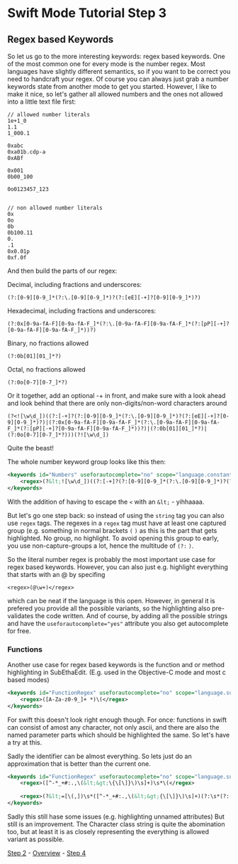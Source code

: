 # Swift Mode Tutorial Step 3
## Regex based Keywords

So let us go to the more interesting keywords: regex based keywords. One of the most common one for every mode is the number regex. Most languages have slightly different semantics, so if you want to be correct you need to handcraft your regex. Of course you can always just grab a number keywords state from another mode to get you started. However, I like to make it nice, so let's gather all allowed numbers and the ones not allowed into a little text file first:


	// allowed number literals
	1e+1_0
	1.1
	1_000.1
	
	0xabc
	0xa01b.cdp-a
	0xABf
	
	0x001
	0b00_100
	
	0o0123457_123
	
	
	// non allowed number literals
	0x
	0o
	0b
	0b100.11
	0.
	.1
	0x0.01p
	0xf.0f

And then build the parts of our regex:

Decimal, including fractions and underscores:

	(?:[0-9][0-9_]*(?:\.[0-9][0-9_]*)?(?:[eE][-+]?[0-9][0-9_]*)?)

Hexadecimal, including fractions and underscores:

	(?:0x[0-9a-fA-F][0-9a-fA-F_]*(?:\.[0-9a-fA-F][0-9a-fA-F_]*(?:[pP][-+]?[0-9a-fA-F][0-9a-fA-F_]*))?)

Binary, no fractions allowed

	(?:0b[01][01_]*?)

Octal, no fractions allowed

	(?:0o[0-7][0-7_]*?)

Or it together, add an optional -+ in front, and make sure with a look ahead and look behind that there are only non-digits/non-word characters around
	
	(?<![\w\d_])((?:[-+]?(?:[0-9][0-9_]*(?:\.[0-9][0-9_]*)?(?:[eE][-+]?[0-9][0-9_]*)?)|(?:0x[0-9a-fA-F][0-9a-fA-F_]*(?:\.[0-9a-fA-F][0-9a-fA-F_]*(?:[pP][-+]?[0-9a-fA-F][0-9a-fA-F_]*))?)|(?:0b[01][01_]*?)|(?:0o[0-7][0-7_]*?)))(?![\w\d_])
	
Quite the beast!

The whole number keyword group looks like this then:

```xml
<keywords id="Numbers" useforautocomplete="no" scope="language.constant.numeric">
	<regex>(?&lt;![\w\d_])((?:[-+]?(?:[0-9][0-9_]*(?:\.[0-9][0-9_]*)?(?:[eE][-+]?[0-9][0-9_]*)?)|(?:0x[0-9a-fA-F][0-9a-fA-F_]*(?:\.[0-9a-fA-F][0-9a-fA-F_]*(?:[pP][-+]?[0-9a-fA-F][0-9a-fA-F_]*))?)|(?:0b[01][01_]*?)|(?:0o[0-7][0-7_]*?)))(?![\w\d_])</regex>
</keywords>
```

With the addition of having to escape the `<` with an `&lt;` - yihhaaaa.

But let's go one step back: so instead of using the `string` tag you can also use `regex` tags. The regexes in a `regex` tag must have at least one captured group (e.g. something in normal brackets `(` `)` as this is the part that gets highlighted. No group, no highlight. To avoid opening this group to early, you use non-capture-groups a lot, hence the multitude of `(?:` `)`.

So the literal number regex is probably the most important use case for regex based keywords. However, you can also just e.g. highlight everything that starts with an @ by specifing 

	<regex>(@\w+)</regex>

which can be neat if the language is this open. However, in general it is prefered you provide all the possible variants, so the highlighting also pre-validates the code written. And of course, by adding all the possible strings and have the `useforautocomplete="yes"` attribute you also get autocomplete for free.

### Functions

Another use case for regex based keywords is the function and or method highlighting in SubEthaEdit. (E.g. used in the Objective-C mode and most c based modes)

```xml
<keywords id="FunctionRegex" useforautocomplete="no" scope="language.subroutine.function">
	<regex>([A-Za-z0-9_]+ *)\(</regex>
</keywords>
```

For swift this doesn't look right enough though. For once: functions in swift can consist of amost any character, not only ascii, and there are also the named parameter parts which should be highlighted the same. So let's have a try at this.

Sadly the identifier can be almost everything. So lets just do an approximation that is better than the current one. 


```xml
<keywords id="FunctionRegex" useforautocomplete="no" scope="language.subroutine.function">
	<regex>([^-*_+#:.,\(&lt;&gt;\{\[\]}\)\s]+)\s*\(</regex>
	
	<regex>(?&lt;=[\(,])\s*([^-*_+#:.,\(&lt;&gt;{\[\]}\)\s]+)(?:\s*(?:[^-*_+#:.,\(&lt;&gt;{\[\]}\)\s]+))?\s*:</regex>
</keywords>
```

Sadly this still hase some issues (e.g. highlighting unnamed attributes) But still is an improvement. The Character class string is quite the abomination too, but at least it is as closely representing the everything is allowed variant as possible.



[Step 2](../SwiftModeStep2) - [Overview](..) - [Step 4](../SwiftModeStep4)